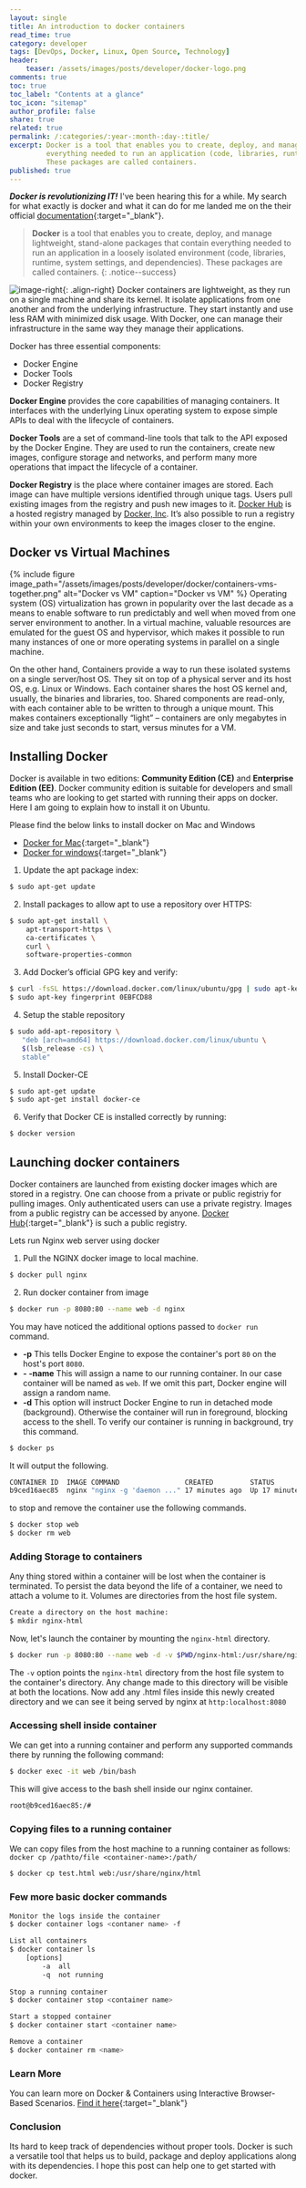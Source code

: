 ```yaml
---
layout: single
title: An introduction to docker containers
read_time: true
category: developer
tags: [DevOps, Docker, Linux, Open Source, Technology]
header:
    teaser: /assets/images/posts/developer/docker-logo.png
comments: true
toc: true
toc_label: "Contents at a glance"
toc_icon: "sitemap"
author_profile: false
share: true
related: true
permalink: /:categories/:year-:month-:day-:title/
excerpt: Docker is a tool that enables you to create, deploy, and manage lightweight, stand-alone packages that contain 
         everything needed to run an application (code, libraries, runtime, system settings, and dependencies). 
         These packages are called containers.
published: true
---
```


***Docker is revolutionizing IT!*** I've been hearing this for a while. My search for what exactly is docker and what it 
can do for me landed me on the their official [documentation](https://docs.docker.com/){:target="_blank"}. 

> **Docker** is a tool that enables you to create, deploy, and manage lightweight, stand-alone packages that contain 
everything needed to run an application in a loosely isolated environment (code, libraries, runtime, system settings, and dependencies). 
These packages are called containers.
{: .notice--success}

![image-right](/assets/images/posts/developer/docker/docker-container.png){: .align-right}
Docker containers are lightweight, as they run on a single machine and share its kernel. It isolate applications from one another and from the underlying infrastructure.
They start instantly and use less RAM with minimized disk usage. With Docker, one can manage their infrastructure in the same way they manage their applications.

Docker has three essential components:
- Docker Engine
- Docker Tools
- Docker Registry

**Docker Engine** provides the core capabilities of managing containers. It interfaces with the underlying Linux operating system to expose simple APIs to deal with the lifecycle of containers.

**Docker Tools** are a set of command-line tools that talk to the API exposed by the Docker Engine. They are used to run the containers, create new images, configure storage and networks, and perform many more operations that impact the lifecycle of a container.

**Docker Registry** is the place where container images are stored. Each image can have multiple versions identified through unique tags. Users pull existing images from the registry and push new images to it. [Docker Hub](https://hub.docker.com/) is a hosted registry managed by [Docker, Inc](https://www.docker.com/). It’s also possible to run a registry within your own environments to keep the images closer to the engine.


## Docker vs Virtual Machines 
{% include figure image_path="/assets/images/posts/developer/docker/containers-vms-together.png" alt="Docker vs VM" caption="Docker vs VM" %}
Operating system (OS) virtualization has grown in popularity over the last decade as a means to enable software to run predictably and well when moved 
from one server environment to another. In a virtual machine, valuable resources are emulated for the guest OS and hypervisor, which makes it possible to run many 
instances of one or more operating systems in parallel on a single machine.

On the other hand, Containers provide a way to run these isolated systems on a single server/host OS. They sit on top of a physical server and its host OS, 
e.g. Linux or Windows. Each container shares the host OS kernel and, usually, the binaries and libraries, too. Shared components are read-only, 
with each container able to be written to through a unique mount. This makes containers exceptionally “light” – containers are only megabytes in size and 
take just seconds to start, versus minutes for a VM.

## Installing Docker

Docker is available in two editions: **Community Edition (CE)** and **Enterprise Edition (EE)**.
Docker community edition is suitable for developers and small teams who are looking to get started with
running their apps on docker. Here I am going to explain how to install it on Ubuntu.

Please find the below links to install docker on Mac and Windows
- [Docker for Mac](https://docs.docker.com/docker-for-mac/install/#download-docker-for-mac){:target="_blank"}
- [Docker for windows](https://docs.docker.com/docker-for-windows/install/){:target="_blank"}

1. Update the apt package index:
```sh
$ sudo apt-get update
```
2. Install packages to allow apt to use a repository over HTTPS:
```sh
$ sudo apt-get install \
    apt-transport-https \
    ca-certificates \
    curl \
    software-properties-common
```
3. Add Docker’s official GPG key and verify:
```sh
$ curl -fsSL https://download.docker.com/linux/ubuntu/gpg | sudo apt-key add -
$ sudo apt-key fingerprint 0EBFCD88
```
4. Setup the stable repository
```sh
$ sudo add-apt-repository \
   "deb [arch=amd64] https://download.docker.com/linux/ubuntu \
   $(lsb_release -cs) \
   stable"
```
5. Install Docker-CE
```sh
$ sudo apt-get update
$ sudo apt-get install docker-ce
```
6. Verify that Docker CE is installed correctly by running:
```sh
$ docker version
```

## Launching docker containers
Docker containers are launched from existing docker images which are stored in a registry. 
One can choose from a  private or public registriy for pulling images. Only authenticated users can use a private registry. 
Images from a public registry can be accessed by anyone. [Docker Hub](hub.docker.com){:target="_blank"} is such a public registry.

Lets run Nginx web server using docker

1. Pull the NGINX docker image to local machine.
```sh
$ docker pull nginx
```
2. Run docker container from image
```sh
$ docker run -p 8080:80 --name web -d nginx
```
You may have noticed the additional options passed to `docker run` command.
- **-p** This tells Docker Engine to expose the container's port `80` on the host's port `8080`.
- **- -name** This will assign a name to our running container. In our case container will be named as `web`. If we omit this part, Docker engine will assign a random name.
- **-d** This option will instruct Docker Engine to run in detached mode (background). Otherwise the container will run in foreground, blocking access to the shell.
To verify our container is running in background, try this command.
```sh
$ docker ps
```
It will output the following.
```sh
CONTAINER ID  IMAGE COMMAND                CREATED         STATUS         PORTS                 NAMES
b9ced16aec85  nginx "nginx -g 'daemon ..." 17 minutes ago  Up 17 minutes  0.0.0.0:8080->80/tcp  web
```
to stop and remove the container use the following commands.
```sh
$ docker stop web
$ docker rm web
```

### Adding Storage to containers

Any thing stored within a container will be lost when the container is terminated. To persist the data beyond the life of a container, 
we need to attach a volume to it. Volumes are directories from the host file system.

```sh
Create a directory on the host machine:
$ mkdir nginx-html
```
Now, let's launch the container by mounting the `nginx-html` directory.
```sh
$ docker run -p 8080:80 --name web -d -v $PWD/nginx-html:/usr/share/nginx/html nginx
``` 
The `-v` option points the `nginx-html` directory from the host file system to the container's directory. 
Any change made to this directory will be visible at both the locations.
Now add any .html files inside this newly created directory and we can see it being served by nginx at `http:localhost:8080`

### Accessing shell inside container
We can get into a running container and perform any supported commands there by running the following command:
```sh
$ docker exec -it web /bin/bash
```
This will give access to the bash shell inside our nginx container.
```sh
root@b9ced16aec85:/# 

```
### Copying files to a running container
We can copy files from the host machine to a running container as follows:
`docker cp /pathto/file <container-name>:/path/`
```sh
$ docker cp test.html web:/usr/share/nginx/html
```
### Few more basic docker commands

```sh
Monitor the logs inside the container
$ docker container logs <contaner name> -f

List all containers
$ docker container ls
  	[options]	
  		-a  all
  		-q  not running
  		
Stop a running container
$ docker container stop <container name>

Start a stopped container
$ docker container start <container name>

Remove a container
$ docker container rm <name>  		
```
### Learn More
You can learn more on Docker & Containers using Interactive Browser-Based Scenarios. [Find it here](https://www.katacoda.com/courses/docker){:target="_blank"}

### Conclusion
Its hard to keep track of dependencies without proper tools. Docker is such a versatile tool that helps us to build, package and deploy
applications along with its dependencies. I hope this post can help one to get started with docker.